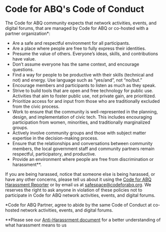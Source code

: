<h1>Code for ABQ's Code of Conduct</h1>

<p>The Code for ABQ community expects that network activities, events, and digital forums, that are managed by Code for ABQ or co-hosted with a partner organization*:

<ul>
<li>Are a safe and respectful environment for all participants.
<li>Are a place where people are free to fully express their identities.
<li>Presume the value of others. Everyone’s ideas, skills, and contributions have value.
<li>Don’t assume everyone has the same context, and encourage questions.
<li>Find a way for people to be productive with their skills (technical and not) and energy. Use language such as “yes/and”, not “no/but.”
<li>Encourage members and participants to listen as much as they speak.
<li>Strive to build tools that are open and free technology for public use. Activities that aim to foster public use, not private gain, are prioritized.
<li>Prioritize access for and input from those who are traditionally excluded from the civic process.
<li>Work to ensure that the community is well-represented in the planning, design, and implementation of civic tech. This includes encouraging participation from women, minorities, and traditionally marginalized groups. 
<li>Actively involve community groups and those with subject matter expertise in the decision-making process.
<li>Ensure that the relationships and conversations between community members, the local government staff and community partners remain respectful, participatory, and productive.
<li>Provide an environment where people are free from discrimination or harassment**.
</ul>

<p>If you are being harassed, notice that someone else is being harassed, or have any other concerns, please tell us about it using the <a href="https://codeforabq.typeform.com/to/Uiirlb">Code for ABQ Harassment Reporter</a> or by email us at <a href="mailto:safespace@codeforabq.org">safespace@codeforabq.org</a>.  We reserves the right to ask anyone in violation of these policies not to participate in Code for ABQ network activities, events, and digital forums.

<p>*Code for ABQ Partner, agree to abide by the same Code of Conduct at co-hosted network activities, events, and digital forums.

<p>**Please see our <a href="https://github.com/codeforabq/Brigade-Brain/tree/master/SafeSpace/AntiHarassmentPolicy">Anti-Harassrment document<a> for a better understanding of what harassment means to us 




